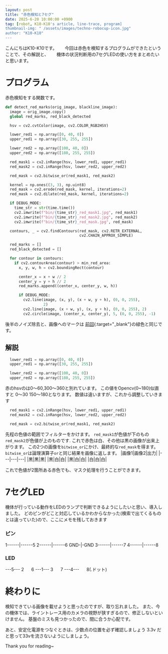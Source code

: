 ```yaml
---
layout: post
title: "赤色検知と7セグ"
date: 2025-6-20 10:00:00 +0900
tag: [robot, K10-K10's article, line-trace, program]
thumbnail-img: " /assets/images/techno-robocup-icon.jpg"
author: "K10-K10"
---
```

こんにちはK10-K10です。　　
今回は赤色を検知するプログラムができたということで、その解説と、　　
機体の状況判断用の7セグLEDの使い方をまとめたいと思います。　　

# プログラム
赤色検知をする関数です。
```python
def detect_red_marks(orig_image, blackline_image):
  image = orig_image.copy()
  global red_marks, red_black_detected

  hsv = cv2.cvtColor(image, cv2.COLOR_RGB2HSV)

  lower_red1 = np.array([0, 40, 0])
  upper_red1 = np.array([30, 255, 255])

  lower_red2 = np.array([100, 40, 0])
  upper_red2 = np.array([180, 255, 255])

  red_mask1 = cv2.inRange(hsv, lower_red1, upper_red1)
  red_mask2 = cv2.inRange(hsv, lower_red2, upper_red2)

  red_mask = cv2.bitwise_or(red_mask1, red_mask2)

  kernel = np.ones((3, 3), np.uint8)
  red_mask = cv2.erode(red_mask, kernel, iterations=2)
  red_mask = cv2.dilate(red_mask, kernel, iterations=2)

  if DEBUG_MODE:
    time_str = str(time.time())
    cv2.imwrite(f"bin/{time_str}_red_mask1.jpg", red_mask1)
    cv2.imwrite(f"bin/{time_str}_red_mask2.jpg", red_mask2)
    cv2.imwrite(f"bin/{time_str}_red_mask.jpg", red_mask)

  contours, _ = cv2.findContours(red_mask, cv2.RETR_EXTERNAL,
                                 cv2.CHAIN_APPROX_SIMPLE)

  red_marks = []
  red_black_detected = []

  for contour in contours:
    if cv2.contourArea(contour) > min_red_area:
      x, y, w, h = cv2.boundingRect(contour)

      center_x = x + w // 2
      center_y = y + h // 2
      red_marks.append((center_x, center_y, w, h))

      if DEBUG_MODE:
        cv2.line(image, (x, y), (x + w, y + h), (0, 0, 255),
                 2)
        cv2.line(image, (x + w, y), (x, y + h), (0, 0, 255), 2)
        cv2.circle(image, (center_x, center_y), 5, (0, 0, 255), -1)
```
後半のノイズ除去と、画像へのマークは [前回]("https://techno-robocup.github.io/2025/05/11/linetrace_program.html"){:target="_blank"}の緑色と同じです。

## 解説
```python
  lower_red1 = np.array([0, 40, 0])
  upper_red1 = np.array([30, 255, 255])

  lower_red2 = np.array([100, 40, 0])
  upper_red2 = np.array([180, 255, 255])
```

赤のhsvのは0～60,300～360と別れています。
この値をOpencv(0~180)似直すと	0～30 150～180となります。
数値は違いますが、これから調整していきます

```python
  red_mask1 = cv2.inRange(hsv, lower_red1, upper_red1)
  red_mask2 = cv2.inRange(hsv, lower_red2, upper_red2)

  red_mask = cv2.bitwise_or(red_mask1, red_mask2)
```
先程の色値の範囲でフィルターをかけます。
`red_mask1`が色値が下のもの
`red_mask2`が色値が上のものです.
これで赤色は白、その他は黒の画像が出来上がります。
この2つの画像を`bitwise_or`にかけ、最終的な`red_mask`を得ます。
`bitwise_or`は論理演算子`or`と同じ結果を画像に返します。
|画像1|画像2|出力|
|---|---|---|
|黒|黒|黒|
|黒|白|白|
|黒|白|白|
|白|白|白|

これで色値が2箇所ある赤色でも、マスク処理を行うことができます。

# 7セグLED
機体が行っている動作をLEDのランプで判断できるようにしたいと思い、導入しました。
どのピンがどこと対応しているかわからなかった(検索で出てくるものとは違っていた)ので、ここにメモを残しておきます

### ピン
1------|------5
2------|------6
GND-|-GND
3------|------7
4------|------8

### LED
---5---
2&nbsp;&nbsp;&nbsp;&nbsp;&nbsp;&nbsp;6
---1---
3&nbsp;&nbsp;&nbsp;&nbsp;&nbsp;&nbsp;7
---4---&nbsp;&nbsp;&nbsp;&nbsp;&nbsp;&nbsp;8(.ドット)


# 終わりに
検知できている画像を載せようと思ったのですが、取り忘れました。
また、今の機体では、ライントレース用のカメラの視野が狭すぎるので、修正しないといけません。
基盤のミスも見つかったので、間に合うか心配です。

あと、安定化電源をつなぐときは、少数点の位置を必ず確認しましょう
3.3v だと思って33vを流さないようにしましょう。

Thank you for reading~
